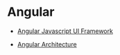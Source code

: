 # Angular

- <a href="https://github.com/RaviTambade/Angular/blob/main/Introduction.md">Angular Javascript UI Framework</a>

- <a href="https://github.com/RaviTambade/Angular/blob/main/Architecture.md">Angular Architecture</a>
